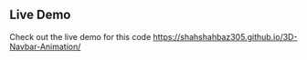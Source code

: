 ## Live Demo
Check out the live demo for this code https://shahshahbaz305.github.io/3D-Navbar-Animation/
